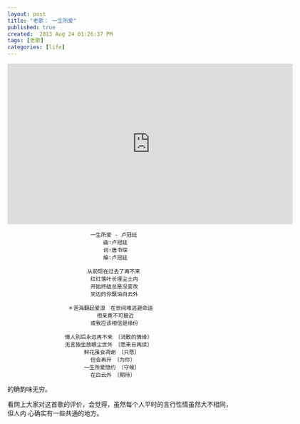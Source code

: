 ```yaml
---
layout: post
title: "老歌： 一生所爱"
published: true
created:  2013 Aug 24 01:26:37 PM
tags: [老歌]
categories: [life]
---
```


<iframe width="640" height="360" src="http://www.youtube.com/embed/QYUWLOcBTE0?feature=player_detailpage" frameborder="0" allowfullscreen></iframe>

                              一生所爱 - 卢冠廷
                                  曲∶卢冠廷
                                  词∶唐书琛
                                  编∶卢冠廷

                             从前现在过去了再不来
                              红红落叶长埋尘土内
                              开始终结总是没变改
                              天边的你飘泊白云外

                       ＊苦海翻起爱浪　在世间难逃避命运
                                相亲竟不可接近
                              或我应该相信是缘份

                      情人别后永远再不来　〔消散的情缘〕
                      无言独坐放眼尘世外　〔愿来日再续〕
                            鲜花虽会凋谢　〔只愿〕
                              但会再开　〔为你〕
                            一生所爱隐约　〔守候〕
                              在白云外　〔期待〕

的确韵味无穷。

看网上大家对这首歌的评价，会觉得，虽然每个人平时的言行性情虽然大不相同，但人内
心确实有一些共通的地方。
